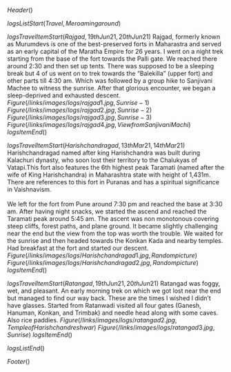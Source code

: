 $Header()$

$logsListStart(Travel,Me roaming around)$


$logsTravelItemStart(Rajgad,19th Jun 21,20th Jun 21)$
Rajgad, formerly known as Murumdevs is one of the best-preserved forts in Maharastra and served as an early capital of the Maratha Empire for 26 years. I went on a night trek starting from the base of the fort towards the Palli gate. We reached there around 2:30 and then set up tents. There was supposed to be a sleeping break but 4 of us went on to trek towards the “Balekilla” (upper fort) and other parts till 4:30 am. Which was followed by a group hike to Sanjivani Machee to witness the sunrise. After that glorious encounter, we began a sleep-deprived and exhausted descent.
$Figure(/links/images/logs/rajgad1.jpg,Sunrise-1)$
$Figure(/links/images/logs/rajgad2.jpg,Sunrise-2)$
$Figure(/links/images/logs/rajgad3.jpg,Sunrise-3)$
$Figure(/links/images/logs/rajgad4.jpg,View from Sanjivani Machi)$
$logsItemEnd()$

$logsTravelItemStart(Harishchandragad,13th Mar 21,14th Mar 21)$
Harishchandragad named after king Harishchandra was built during Kalachuri dynasty, who soon lost their territory to the Chalukyas of Vatapi.This fort also features the 6th highest peak Taramati (named after the wife of King Harishchandra) in Maharashtra state with height of 1,431m. There are references to this fort in Puranas and has a spiritual significance in Vaishnavism.
<br><br>
We left for the fort from Pune around 7:30 pm and reached the base at 3:30 am. After having night snacks, we started the ascend and reached the Taramati peak around 5:45 am. The ascent was non monotonous covering steep cliffs, forest paths, and plane ground. It became slightly challenging near the end but the view from the top was worth the trouble. We waited for the sunrise and then headed towards the Konkan Kada and nearby temples. Had breakfast at the fort and started our descent.
$Figure(/links/images/logs/Harishchandragad1.jpg,Random picture)$
$Figure(/links/images/logs/Harishchandragad2.jpg,Random picture)$
$logsItemEnd()$

$logsTravelItemStart(Ratangad,19th Jun 21,20th Jun 21)$
Ratangad was foggy, wet, and pleasant. An early morning trek on which we got lost near the end but managed to find our way back. These are the times I wished I didn’t have glasses. Started from Ratanwadi visited all four gates (Ganesh, Hanuman, Konkan, and Trimbak) and needle head along with some caves. Also rice paddies.
$Figure(/links/images/logs/ratangad2.jpg,Temple of Harishchandreshwar)$
$Figure(/links/images/logs/ratangad3.jpg,Sunrise)$
$logsItemEnd()$


$logsListEnd()$

$Footer()$
